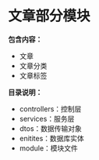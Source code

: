 # 文章部分模块

**包含内容：**

- 文章
- 文章分类
- 文章标签

**目录说明：**

- controllers：控制层
- services：服务层
- dtos：数据传输对象
- enitites：数据库实体
- module：模块文件